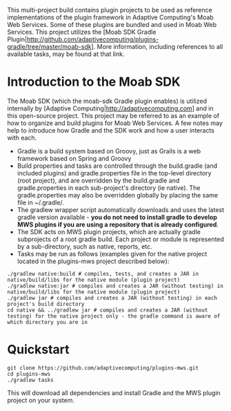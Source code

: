 This multi-project build contains plugin projects to be used as reference implementations of the plugin
framework in Adaptive Computing's Moab Web Services.  Some of these plugins are bundled and used in Moab Web Services.
This project utilizes the [Moab SDK Gradle Plugin|http://github.com/adaptivecomputing/plugins-gradle/tree/master/moab-sdk].
More information, including references to all available tasks, may be found at that link.

# Introduction to the Moab SDK

The Moab SDK (which the moab-sdk Gradle plugin enables) is utilized internally by
[Adaptive Computing|http://adaptivecomputing.com] and in this open-source project.  This project may be referred to
as an example of how to organize and build plugins for Moab Web Services.  A few notes may help to introduce how
Gradle and the SDK work and how a user interacts with each.

* Gradle is a build system based on Groovy, just as Grails is a web framework based on Spring and Groovy
* Build properties and tasks are controlled through the build.gradle (and included plugins) and gradle.properties file in the top-level directory (root project), and are overridden by the build.gradle and gradle.properties in each sub-project's directory (ie native). The gradle.properties may also be overridden globally by placing the same file in ~/.gradle/.
* The gradlew wrapper script automatically downloads and uses the latest gradle version available - **you do not need to install gradle to develop MWS plugins if you are using a repository that is already configured**.
* The SDK acts on MWS plugin projects, which are actually gradle subprojects of a root gradle build.  Each project or module is represented by a sub-directory, such as native, reports, etc.
* Tasks may be run as follows (examples given for the native project located in the plugins-mws project described below):
```
./gradlew native:build # compiles, tests, and creates a JAR in native/build/libs for the native module (plugin project)
./gradlew native:jar # compiles and creates a JAR (without testing) in native/build/libs for the native module (plugin project)
./gradlew jar # compiles and creates a JAR (without testing) in each project's build directory
cd native && ../gradlew jar # compiles and creates a JAR (without testing) for the native project only - the gradle command is aware of which directory you are in
```

# Quickstart

```
git clone https://github.com/adaptivecomputing/plugins-mws.git
cd plugins-mws
./gradlew tasks
```

This will download all dependencies and install Gradle and the MWS plugin project on your system.
